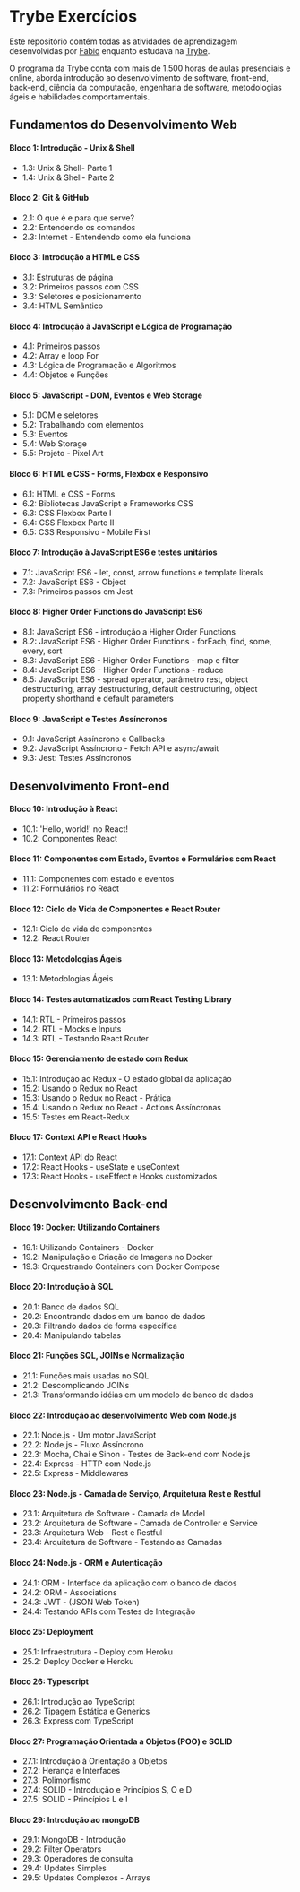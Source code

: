 # Trybe Exercícios

Este repositório contém todas as atividades de aprendizagem desenvolvidas por [Fabio](https://www.linkedin.com/feed/) enquanto estudava na [Trybe](https://www.betrybe.com/).

O programa da Trybe conta com mais de 1.500 horas de aulas presenciais e online, aborda introdução ao desenvolvimento de software, front-end, back-end, ciência da computação, engenharia de software, metodologias ágeis e habilidades comportamentais.

## Fundamentos do Desenvolvimento Web

#### Bloco 1: Introdução - Unix & Shell
- 1.3: Unix & Shell- Parte 1
- 1.4: Unix & Shell- Parte 2

#### Bloco 2: Git & GitHub
- 2.1: O que é e para que serve?
- 2.2: Entendendo os comandos
- 2.3: Internet - Entendendo como ela funciona

#### Bloco 3: Introdução a HTML e CSS
- 3.1: Estruturas de página
- 3.2: Primeiros passos com CSS
- 3.3: Seletores e posicionamento
- 3.4: HTML Semântico

#### Bloco 4: Introdução à JavaScript e Lógica de Programação
- 4.1: Primeiros passos
- 4.2: Array e loop For
- 4.3: Lógica de Programação e Algoritmos
- 4.4: Objetos e Funções

#### Bloco 5: JavaScript - DOM, Eventos e Web Storage
- 5.1: DOM e seletores
- 5.2: Trabalhando com elementos
- 5.3: Eventos
- 5.4: Web Storage
- 5.5: Projeto - Pixel Art

#### Bloco 6: HTML e CSS - Forms, Flexbox e Responsivo
- 6.1: HTML e CSS - Forms
- 6.2: Bibliotecas JavaScript e Frameworks CSS
- 6.3: CSS Flexbox Parte I
- 6.4: CSS Flexbox Parte II
- 6.5: CSS Responsivo - Mobile First

#### Bloco 7: Introdução à JavaScript ES6 e testes unitários
- 7.1: JavaScript ES6 - let, const, arrow functions e template literals
- 7.2: JavaScript ES6 - Object
- 7.3: Primeiros passos em Jest

#### Bloco 8: Higher Order Functions do JavaScript ES6
- 8.1: JavaScript ES6 - introdução a Higher Order Functions
- 8.2: JavaScript ES6 - Higher Order Functions - forEach, find, some, every, sort
- 8.3: JavaScript ES6 - Higher Order Functions - map e filter
- 8.4: JavaScript ES6 - Higher Order Functions - reduce
- 8.5: JavaScript ES6 - spread operator, parâmetro rest, object destructuring, array destructuring, default destructuring, object property shorthand e default parameters

#### Bloco 9: JavaScript e Testes Assíncronos
- 9.1: JavaScript Assíncrono e Callbacks
- 9.2: JavaScript Assíncrono - Fetch API e async/await
- 9.3: Jest: Testes Assíncronos

## Desenvolvimento Front-end

#### Bloco 10: Introdução à React
- 10.1: 'Hello, world!' no React!
- 10.2: Componentes React

#### Bloco 11: Componentes com Estado, Eventos e Formulários com React
- 11.1: Componentes com estado e eventos
- 11.2: Formulários no React

#### Bloco 12: Ciclo de Vida de Componentes e React Router
- 12.1: Ciclo de vida de componentes
- 12.2: React Router

#### Bloco 13: Metodologias Ágeis
- 13.1: Metodologias Ágeis

#### Bloco 14: Testes automatizados com React Testing Library
- 14.1: RTL - Primeiros passos
- 14.2: RTL - Mocks e Inputs
- 14.3: RTL - Testando React Router

#### Bloco 15: Gerenciamento de estado com Redux
- 15.1: Introdução ao Redux - O estado global da aplicação
- 15.2: Usando o Redux no React
- 15.3: Usando o Redux no React - Prática
- 15.4: Usando o Redux no React - Actions Assíncronas
- 15.5: Testes em React-Redux
  
#### Bloco 17: Context API e React Hooks
- 17.1: Context API do React
- 17.2: React Hooks - useState e useContext
- 17.3: React Hooks - useEffect e Hooks customizados

## Desenvolvimento Back-end

#### Bloco 19: Docker: Utilizando Containers
- 19.1: Utilizando Containers - Docker
- 19.2: Manipulação e Criação de Imagens no Docker
- 19.3: Orquestrando Containers com Docker Compose

#### Bloco 20: Introdução à SQL
- 20.1: Banco de dados SQL
- 20.2: Encontrando dados em um banco de dados
- 20.3: Filtrando dados de forma específica
- 20.4: Manipulando tabelas

#### Bloco 21: Funções SQL, JOINs e Normalização
- 21.1: Funções mais usadas no SQL
- 21.2: Descomplicando JOINs
- 21.3: Transformando idéias em um modelo de banco de dados

#### Bloco 22: Introdução ao desenvolvimento Web com Node.js
- 22.1: Node.js - Um motor JavaScript
- 22.2: Node.js - Fluxo Assíncrono
- 22.3: Mocha, Chai e Sinon - Testes de Back-end com Node.js
- 22.4: Express - HTTP com Node.js
- 22.5: Express - Middlewares

#### Bloco 23: Node.js - Camada de Serviço, Arquitetura Rest e Restful
- 23.1: Arquitetura de Software - Camada de Model
- 23.2: Arquitetura de Software - Camada de Controller e Service
- 23.3: Arquitetura Web - Rest e Restful
- 23.4: Arquitetura de Software - Testando as Camadas

#### Bloco 24: Node.js - ORM e Autenticação
- 24.1: ORM - Interface da aplicação com o banco de dados
- 24.2: ORM - Associations
- 24.3: JWT - (JSON Web Token)
- 24.4: Testando APIs com Testes de Integração

#### Bloco 25: Deployment
- 25.1: Infraestrutura - Deploy com Heroku
- 25.2: Deploy Docker e Heroku

#### Bloco 26: Typescript
- 26.1: Introdução ao TypeScript
- 26.2: Tipagem Estática e Generics
- 26.3: Express com TypeScript

#### Bloco 27: Programação Orientada a Objetos (POO) e SOLID
- 27.1: Introdução à Orientação a Objetos
- 27.2: Herança e Interfaces
- 27.3: Polimorfismo
- 27.4: SOLID - Introdução e Princípios S, O e D
- 27.5: SOLID - Princípios L e I

#### Bloco 29: Introdução ao mongoDB
- 29.1: MongoDB - Introdução
- 29.2: Filter Operators
- 29.3: Operadores de consulta
- 29.4: Updates Simples
- 29.5: Updates Complexos - Arrays
